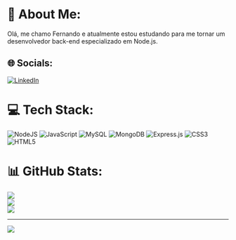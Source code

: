 # 💫 About Me:
Olá, me chamo Fernando e atualmente estou estudando para me tornar um desenvolvedor back-end especializado em Node.js.


## 🌐 Socials:
[![LinkedIn](https://img.shields.io/badge/LinkedIn-%230077B5.svg?logo=linkedin&logoColor=white)](https://linkedin.com/in/fesilvajesus) 

# 💻 Tech Stack:
![NodeJS](https://img.shields.io/badge/node.js-6DA55F?style=for-the-badge&logo=node.js&logoColor=white) ![JavaScript](https://img.shields.io/badge/javascript-%23323330.svg?style=for-the-badge&logo=javascript&logoColor=%23F7DF1E) ![MySQL](https://img.shields.io/badge/mysql-%2300f.svg?style=for-the-badge&logo=mysql&logoColor=white) ![MongoDB](https://img.shields.io/badge/MongoDB-%234ea94b.svg?style=for-the-badge&logo=mongodb&logoColor=white) ![Express.js](https://img.shields.io/badge/express.js-%23404d59.svg?style=for-the-badge&logo=express&logoColor=%2361DAFB) ![CSS3](https://img.shields.io/badge/css3-%231572B6.svg?style=for-the-badge&logo=css3&logoColor=white) ![HTML5](https://img.shields.io/badge/html5-%23E34F26.svg?style=for-the-badge&logo=html5&logoColor=white)
# 📊 GitHub Stats:
![](https://github-readme-stats.vercel.app/api?username=fernandosilvajesus&theme=dark&hide_border=false&include_all_commits=false&count_private=false)<br/>
![](https://github-readme-streak-stats.herokuapp.com/?user=fernandosilvajesus&theme=dark&hide_border=false)<br/>
![](https://github-readme-stats.vercel.app/api/top-langs/?username=fernandosilvajesus&theme=dark&hide_border=false&include_all_commits=false&count_private=false&layout=compact)

---
[![](https://visitcount.itsvg.in/api?id=fernandosilvajesus&icon=0&color=3)](https://visitcount.itsvg.in)

<!-- Proudly created with GPRM ( https://gprm.itsvg.in ) -->
